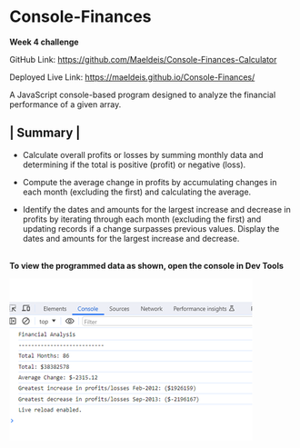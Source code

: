 # Console-Finances

**Week 4 challenge**

GitHub Link: https://github.com/Maeldeis/Console-Finances-Calculator

Deployed Live Link: https://maeldeis.github.io/Console-Finances/

A JavaScript console-based program designed to analyze the financial performance of a given array.

## | Summary |

- Calculate overall profits or losses by summing monthly data and determining if the total is positive (profit) or negative (loss). 

- Compute the average change in profits by accumulating changes in each month (excluding the first) and calculating the average.

- Identify the dates and amounts for the largest increase and decrease in profits by iterating through each month (excluding the first) and updating records if a change surpasses previous values. Display the dates and amounts for the largest increase and decrease.

\
**To view the programmed data as shown, open the console in Dev Tools**

![Final console display](console.png)

